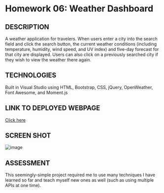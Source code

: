 # Homework 06: Weather Dashboard

## DESCRIPTION
A weather application for travelers. When users enter a city into the search field and click the search button, the current weather conditions (including temperature, humidity, wind speed, and UV index) and five-day forecast for that city are displayed. Users can also click on a previously searched city if they wish to view the weather there again. 

## TECHNOLOGIES
Built in Visual Studio using HTML, Bootstrap, CSS, jQuery, OpenWeather, Font Awesome, and Moment.js

## LINK TO DEPLOYED WEBPAGE
[Click here](https://alyssahellrung.github.io/weatherDashboard)

## SCREEN SHOT
![image](https://user-images.githubusercontent.com/57811605/79056502-1a3eda80-7c0c-11ea-9ef9-3e7e89e2bf99.png)

## ASSESSMENT
This seemingly-simple project required me to use many techniques I have learned so far and teach myself new ones as well (such as using multiple APIs at one time).  


